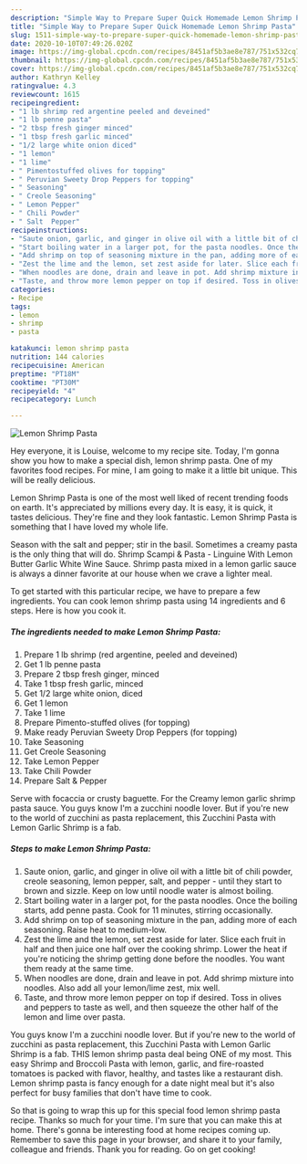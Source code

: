 ```yaml
---
description: "Simple Way to Prepare Super Quick Homemade Lemon Shrimp Pasta"
title: "Simple Way to Prepare Super Quick Homemade Lemon Shrimp Pasta"
slug: 1511-simple-way-to-prepare-super-quick-homemade-lemon-shrimp-pasta
date: 2020-10-10T07:49:26.020Z
image: https://img-global.cpcdn.com/recipes/8451af5b3ae8e787/751x532cq70/lemon-shrimp-pasta-recipe-main-photo.jpg
thumbnail: https://img-global.cpcdn.com/recipes/8451af5b3ae8e787/751x532cq70/lemon-shrimp-pasta-recipe-main-photo.jpg
cover: https://img-global.cpcdn.com/recipes/8451af5b3ae8e787/751x532cq70/lemon-shrimp-pasta-recipe-main-photo.jpg
author: Kathryn Kelley
ratingvalue: 4.3
reviewcount: 1615
recipeingredient:
- "1 lb shrimp red argentine peeled and deveined"
- "1 lb penne pasta"
- "2 tbsp fresh ginger minced"
- "1 tbsp fresh garlic minced"
- "1/2 large white onion diced"
- "1 lemon"
- "1 lime"
- " Pimentostuffed olives for topping"
- " Peruvian Sweety Drop Peppers for topping"
- " Seasoning"
- " Creole Seasoning"
- " Lemon Pepper"
- " Chili Powder"
- " Salt  Pepper"
recipeinstructions:
- "Saute onion, garlic, and ginger in olive oil with a little bit of chili powder, creole seasoning, lemon pepper, salt, and pepper - until they start to brown and sizzle. Keep on low until noodle water is almost boiling."
- "Start boiling water in a larger pot, for the pasta noodles. Once the boiling starts, add penne pasta. Cook for 11 minutes, stirring occasionally."
- "Add shrimp on top of seasoning mixture in the pan, adding more of each seasoning. Raise heat to medium-low."
- "Zest the lime and the lemon, set zest aside for later. Slice each fruit in half and then juice one half over the cooking shrimp. Lower the heat if you&#39;re noticing the shrimp getting done before the noodles. You want them ready at the same time."
- "When noodles are done, drain and leave in pot. Add shrimp mixture into noodles. Also add all your lemon/lime zest, mix well."
- "Taste, and throw more lemon pepper on top if desired. Toss in olives and peppers to taste as well, and then squeeze the other half of the lemon and lime over pasta."
categories:
- Recipe
tags:
- lemon
- shrimp
- pasta

katakunci: lemon shrimp pasta 
nutrition: 144 calories
recipecuisine: American
preptime: "PT18M"
cooktime: "PT30M"
recipeyield: "4"
recipecategory: Lunch

---
```



![Lemon Shrimp Pasta](https://img-global.cpcdn.com/recipes/8451af5b3ae8e787/751x532cq70/lemon-shrimp-pasta-recipe-main-photo.jpg)

Hey everyone, it is Louise, welcome to my recipe site. Today, I'm gonna show you how to make a special dish, lemon shrimp pasta. One of my favorites food recipes. For mine, I am going to make it a little bit unique. This will be really delicious.

Lemon Shrimp Pasta is one of the most well liked of recent trending foods on earth. It's appreciated by millions every day. It is easy, it is quick, it tastes delicious. They're fine and they look fantastic. Lemon Shrimp Pasta is something that I have loved my whole life.

Season with the salt and pepper; stir in the basil. Sometimes a creamy pasta is the only thing that will do. Shrimp Scampi &amp; Pasta - Linguine With Lemon Butter Garlic White Wine Sauce. Shrimp pasta mixed in a lemon garlic sauce is always a dinner favorite at our house when we crave a lighter meal.


To get started with this particular recipe, we have to prepare a few ingredients. You can cook lemon shrimp pasta using 14 ingredients and 6 steps. Here is how you cook it.

<!--inarticleads1-->

##### The ingredients needed to make Lemon Shrimp Pasta:

1. Prepare 1 lb shrimp (red argentine, peeled and deveined)
1. Get 1 lb penne pasta
1. Prepare 2 tbsp fresh ginger, minced
1. Take 1 tbsp fresh garlic, minced
1. Get 1/2 large white onion, diced
1. Get 1 lemon
1. Take 1 lime
1. Prepare  Pimento-stuffed olives (for topping)
1. Make ready  Peruvian Sweety Drop Peppers (for topping)
1. Take  Seasoning
1. Get  Creole Seasoning
1. Take  Lemon Pepper
1. Take  Chili Powder
1. Prepare  Salt &amp; Pepper


Serve with focaccia or crusty baguette. For the Creamy lemon garlic shrimp pasta sauce. You guys know I&#39;m a zucchini noodle lover. But if you&#39;re new to the world of zucchini as pasta replacement, this Zucchini Pasta with Lemon Garlic Shrimp is a fab. 

<!--inarticleads2-->

##### Steps to make Lemon Shrimp Pasta:

1. Saute onion, garlic, and ginger in olive oil with a little bit of chili powder, creole seasoning, lemon pepper, salt, and pepper - until they start to brown and sizzle. Keep on low until noodle water is almost boiling.
1. Start boiling water in a larger pot, for the pasta noodles. Once the boiling starts, add penne pasta. Cook for 11 minutes, stirring occasionally.
1. Add shrimp on top of seasoning mixture in the pan, adding more of each seasoning. Raise heat to medium-low.
1. Zest the lime and the lemon, set zest aside for later. Slice each fruit in half and then juice one half over the cooking shrimp. Lower the heat if you&#39;re noticing the shrimp getting done before the noodles. You want them ready at the same time.
1. When noodles are done, drain and leave in pot. Add shrimp mixture into noodles. Also add all your lemon/lime zest, mix well.
1. Taste, and throw more lemon pepper on top if desired. Toss in olives and peppers to taste as well, and then squeeze the other half of the lemon and lime over pasta.


You guys know I&#39;m a zucchini noodle lover. But if you&#39;re new to the world of zucchini as pasta replacement, this Zucchini Pasta with Lemon Garlic Shrimp is a fab. THIS lemon shrimp pasta deal being ONE of my most. This easy Shrimp and Broccoli Pasta with lemon, garlic, and fire-roasted tomatoes is packed with flavor, healthy, and tastes like a restaurant dish. Lemon shrimp pasta is fancy enough for a date night meal but it&#39;s also perfect for busy families that don&#39;t have time to cook. 

So that is going to wrap this up for this special food lemon shrimp pasta recipe. Thanks so much for your time. I'm sure that you can make this at home. There's gonna be interesting food at home recipes coming up. Remember to save this page in your browser, and share it to your family, colleague and friends. Thank you for reading. Go on get cooking!
